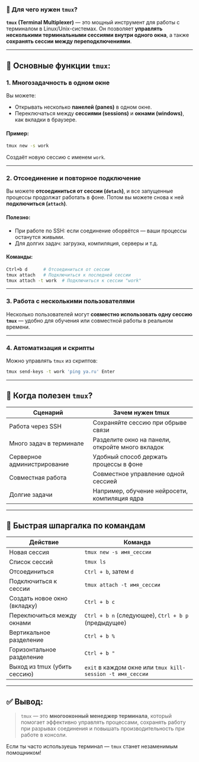 ### 💬 Для чего нужен `tmux`?

**`tmux` (Terminal Multiplexer)** — это мощный инструмент для работы с терминалом в Linux/Unix-системах. Он позволяет **управлять несколькими терминальными сессиями внутри одного окна**, а также **сохранять сессии между переподключениями**.

---

## 🔧 Основные функции `tmux`:

### 1. **Многозадачность в одном окне**
Вы можете:
- Открывать несколько **панелей (panes)** в одном окне.
- Переключаться между **сессиями (sessions)** и **окнами (windows)**, как вкладки в браузере.

#### Пример:
```bash
tmux new -s work
```
Создаёт новую сессию с именем `work`.

---

### 2. **Отсоединение и повторное подключение**
Вы можете **отсоединиться от сессии (`detach`)**, и все запущенные процессы продолжат работать в фоне. Потом вы можете снова к ней **подключиться (`attach`)**.

#### Полезно:
- При работе по SSH: если соединение оборвётся — ваши процессы останутся живыми.
- Для долгих задач: загрузка, компиляция, серверы и т.д.

#### Команды:
```bash
Ctrl+b d      # Отсоединиться от сессии
tmux attach   # Подключиться к последней сессии
tmux attach -t work  # Подключиться к сессии "work"
```

---

### 3. **Работа с несколькими пользователями**
Несколько пользователей могут **совместно использовать одну сессию `tmux`** — удобно для обучения или совместной работы в реальном времени.

---

### 4. **Автоматизация и скрипты**
Можно управлять `tmux` из скриптов:
```bash
tmux send-keys -t work 'ping ya.ru' Enter
```

---

## 📌 Когда полезен `tmux`?

| Сценарий | Зачем нужен tmux |
|---------|------------------|
| Работа через SSH | Сохраняйте сессию при обрыве связи |
| Много задач в терминале | Разделите окно на панели, откройте много вкладок |
| Серверное администрирование | Удобный способ держать процессы в фоне |
| Совместная работа | Совместное управление одной сессией |
| Долгие задачи | Например, обучение нейросети, компиляция ядра |

---

## 🚀 Быстрая шпаргалка по командам

| Действие | Команда |
|---------|---------|
| Новая сессия | `tmux new -s имя_сессии` |
| Список сессий | `tmux ls` |
| Отсоединиться | `Ctrl + b`, затем `d` |
| Подключиться к сессии | `tmux attach -t имя_сессии` |
| Создать новое окно (вкладку) | `Ctrl + b c` |
| Переключиться между окнами | `Ctrl + b n` (следующее), `Ctrl + b p` (предыдущее) |
| Вертикальное разделение | `Ctrl + b %` |
| Горизонтальное разделение | `Ctrl + b "` |
| Выход из tmux (убить сессию) | `exit` в каждом окне или `tmux kill-session -t имя_сессии` |

---

## ✅ Вывод:

> `tmux` — это **многооконный менеджер терминала**, который помогает эффективно управлять процессами, сохранять работу при разрывах соединения и повышать производительность при работе в консоли.

Если ты часто используешь терминал — `tmux` станет незаменимым помощником!